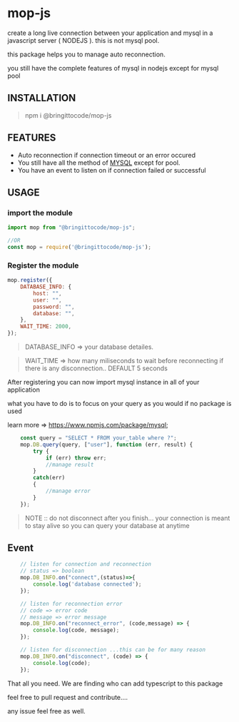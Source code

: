 # mop-js
create a long live connection between your application and mysql in a javascript server ( NODEJS ). this is not mysql pool.

this package helps you to manage auto reconnection.

you still have the complete features of mysql in nodejs except for mysql pool

## INSTALLATION
> npm i @bringittocode/mop-js

## FEATURES

* Auto reconnection if connection timeout or an error occured
* You still have all the method of [MYSQL](https://www.npmjs.com/package/mysql) except for pool.
* You have an event to listen on if connection failed or successful

## USAGE

### import the module
```js
import mop from "@bringittocode/mop-js";

//OR
const mop = require('@bringittocode/mop-js');
```

### Register the module
```js
mop.register({
    DATABASE_INFO: {
        host: "",
        user: "",
        password: "",
        database: "",
    },
    WAIT_TIME: 2000,
});
```

> DATABASE_INFO => your database detailes.

> WAIT_TIME => how many miliseconds to wait before reconnecting if there is any disconnection.. DEFAULT 5 seconds

After registering you can now import mysql instance in all of your application

what you have to do is to focus on your query as you would if no package is used

learn more => https://www.npmjs.com/package/mysql;

```js
    const query = "SELECT * FROM your_table where ?";
    mop.DB.query(query, ["user"], function (err, result) {
        try {
            if (err) throw err;
            //manage result
        }
        catch(err)
        {
            //manage error
        }
    });
```
> NOTE :: do not disconnect after you finish... your connection is meant to stay alive so you can query your database at anytime

## Event

```js
    // listen for connection and reconnection
    // status => boolean
    mop.DB_INFO.on("connect",(status)=>{
        console.log('database connected');
    });

    // listen for reconnection error
    // code => error code
    // message => error message
    mop.DB_INFO.on("reconnect_error", (code,message) => {
        console.log(code, message);
    });

    // listen for disconnection ...this can be for many reason
    mop.DB_INFO.on("disconnect", (code) => {
        console.log(code);
    });
```

That all you need.
We are finding who can add typescript to this package

feel free to pull request and contribute....

any issue feel free as well.